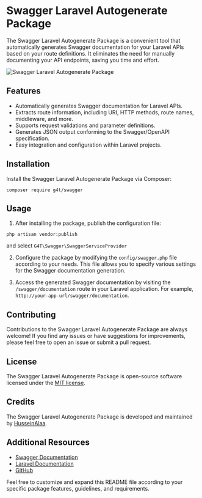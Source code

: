 # Swagger Laravel Autogenerate Package

The Swagger Laravel Autogenerate Package is a convenient tool that automatically generates Swagger documentation for your Laravel APIs based on your route definitions. It eliminates the need for manually documenting your API endpoints, saving you time and effort.



![Swagger Laravel Autogenerate Package](https://www.scottbrady91.com/img/logos/swagger-banner.png)


## Features

- Automatically generates Swagger documentation for Laravel APIs.
- Extracts route information, including URI, HTTP methods, route names, middleware, and more.
- Supports request validations and parameter definitions.
- Generates JSON output conforming to the Swagger/OpenAPI specification.
- Easy integration and configuration within Laravel projects.

## Installation

Install the Swagger Laravel Autogenerate Package via Composer:

```
composer require g4t/swagger
```



## Usage

1. After installing the package, publish the configuration file:
```
php artisan vendor:publish
```
and select `G4T\Swagger\SwaggerServiceProvider`


2. Configure the package by modifying the `config/swagger.php` file according to your needs. This file allows you to specify various settings for the Swagger documentation generation.

3. Access the generated Swagger documentation by visiting the `/swagger/documentation` route in your Laravel application. For example, `http://your-app-url/swagger/documentation`.

## Contributing

Contributions to the Swagger Laravel Autogenerate Package are always welcome! If you find any issues or have suggestions for improvements, please feel free to open an issue or submit a pull request.


## License

The Swagger Laravel Autogenerate Package is open-source software licensed under the [MIT license](LICENSE.md).

## Credits

The Swagger Laravel Autogenerate Package is developed and maintained by [HusseinAlaa](https://www.linkedin.com/in/hussein4alaa/).

## Additional Resources

- [Swagger Documentation](https://swagger.io/docs/)
- [Laravel Documentation](https://laravel.com/docs)
- [GitHub](https://github.com/hussein4alaa/laravel-g4t-swagger-auto-generate)

Feel free to customize and expand this README file according to your specific package features, guidelines, and requirements.
